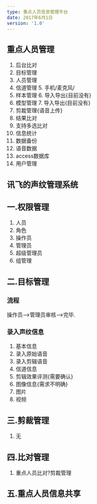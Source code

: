 ```yaml
---
type: 重点人员信息管理平台
date: 2017年6月1日
version: '1.0'
---
```


## 重点人员管理
1. 后台比对
2. 目标管理
  3. 人员管理
  4. 信道管理
    5. 手机/麦克风/
  5. 样本管理
    6. 导入导出{目前没有}
  6. 模型管理
    7. 导入导出{目前没有}
3. 剪裁管理{语音上传}
4. 结果比对
  5. 支持多选比对
5. 信息统计
6. 数据备份
  7. 语音数据
  8. access数据库
7. 用户管理




## 讯飞的声纹管理系统


## 一.权限管理
1. 人员
2. 角色
  3. 操作员
  4. 管理员
  5. 超级管理员
3. 组管理

## 二.目标管理
### 流程
操作员-->管理员审核-->完毕.
### 录入声纹信息
1. 基本信息
2. 录入原始语音
3. 录入剪辑语音
  4. 信道信息
4. 剪辑效果评测{需要确认}
5. 图像信息{需求不明确}
  6. 图片
  7. 视频

## 三.剪裁管理
1. 无


## 四.比对管理
1. 重点人员比对?剪裁管理

## 五.重点人员信息共享
